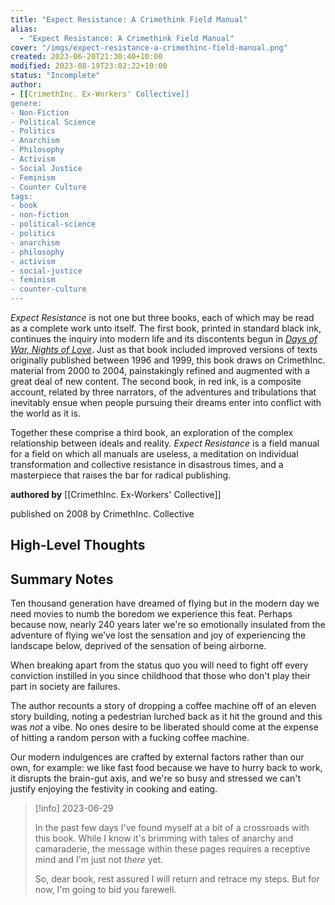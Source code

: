```yaml
---
title: "Expect Resistance: A Crimethink Field Manual"
alias:
  - "Expect Resistance: A Crimethink Field Manual"
cover: "/imgs/expect-resistance-a-crimethinc-field-manual.png"
created: 2023-06-20T21:30:40+10:00
modified: 2023-08-19T23:02:22+10:00
status: "Incomplete"
author:
- [[CrimethInc. Ex-Workers' Collective]]
genere:
- Non-Fiction
- Political Science
- Politics
- Anarchism
- Philosophy
- Activism
- Social Justice
- Feminism
- Counter Culture
tags:
- book
- non-fiction
- political-science
- politics
- anarchism
- philosophy
- activism
- social-justice
- feminism
- counter-culture
---
```


_Expect Resistance_ is not one but three books, each of which may be read as a complete work unto itself. The first book, printed in standard black ink, continues the inquiry into modern life and its discontents begun in _[Days of War, Nights of Love](https://crimethinc.com/books/days-of-war-nights-of-love)_. Just as that book included improved versions of texts originally published between 1996 and 1999, this book draws on CrimethInc. material from 2000 to 2004, painstakingly refined and augmented with a great deal of new content. The second book, in red ink, is a composite account, related by three narrators, of the adventures and tribulations that inevitably ensue when people pursuing their dreams enter into conflict with the world as it is.

Together these comprise a third book, an exploration of the complex relationship between ideals and reality. _Expect Resistance_ is a field manual for a field on which all manuals are useless, a meditation on individual transformation and collective resistance in disastrous times, and a masterpiece that raises the bar for radical publishing.

**authored by** [[CrimethInc. Ex-Workers' Collective]]

published on 2008 by CrimethInc. Collective

## High-Level Thoughts

## Summary Notes

Ten thousand generation have dreamed of flying but in the modern day we need movies to numb the boredom we experience this feat. Perhaps because now, nearly 240 years later we're so emotionally insulated from the adventure of flying we've lost the sensation and joy of experiencing the landscape below, deprived of the sensation of being airborne.

When breaking apart from the status quo you will need to fight off every conviction instilled in you since childhood that those who don't play their part in society are failures.

The author recounts a story of dropping a coffee machine off of an eleven story building, noting a pedestrian lurched back as it hit the ground and this was _not_ a vibe. No ones desire to be liberated should come at the expense of hitting a random person with a fucking coffee machine.

Our modern indulgences are crafted by external factors rather than our own, for example: we like fast food because we have to hurry back to work, it disrupts the brain-gut axis, and we're so busy and stressed we can't justify enjoying the festivity in cooking and eating.

> [!info] 2023-06-29
> 
> In the past few days I've found myself at a bit of a crossroads with this book. While I know it's brimming with tales of anarchy and camaraderie, the message within these pages requires a receptive mind and I'm just not *there* yet.
> 
> So, dear book, rest assured I will return and retrace my steps. But for now, I'm going to bid you farewell.